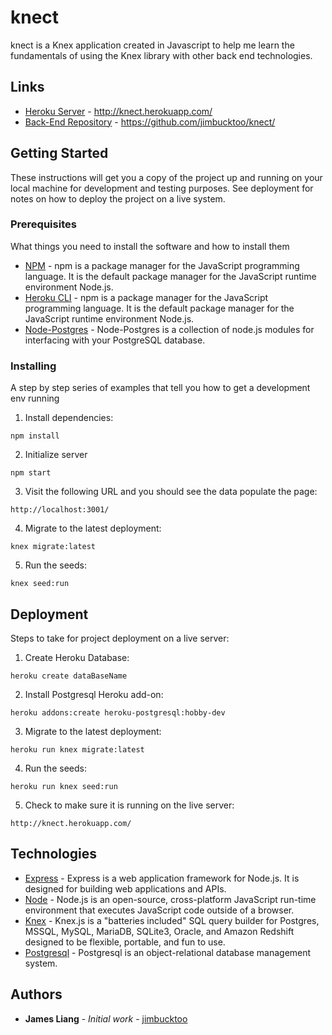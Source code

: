 # knect

knect is a Knex application created in Javascript to help me learn the fundamentals of using the Knex library with other back end technologies.

## Links

* [Heroku Server](http://knect.herokuapp.com/) - http://knect.herokuapp.com/
* [Back-End Repository](https://github.com/jimbucktoo/knect) - https://github.com/jimbucktoo/knect/

## Getting Started

These instructions will get you a copy of the project up and running on your local machine for development and testing purposes. See deployment for notes on how to deploy the project on a live system.

### Prerequisites

What things you need to install the software and how to install them

* [NPM](https://www.npmjs.com/) - npm is a package manager for the JavaScript programming language. It is the default package manager for the JavaScript runtime environment Node.js.
* [Heroku CLI](https://devcenter.heroku.com/articles/heroku-cli) - npm is a package manager for the JavaScript programming language. It is the default package manager for the JavaScript runtime environment Node.js.
* [Node-Postgres](https://node-postgres.com/) - Node-Postgres is a collection of node.js modules for interfacing with your PostgreSQL database.

### Installing

A step by step series of examples that tell you how to get a development env running

1. Install dependencies:

```
npm install
```

2. Initialize server

```
npm start
```

3. Visit the following URL and you should see the data populate the page:

```
http://localhost:3001/
```

4. Migrate to the latest deployment:

```
knex migrate:latest
```

5. Run the seeds:

```
knex seed:run
```


## Deployment

Steps to take for project deployment on a live server:

1. Create Heroku Database:

```
heroku create dataBaseName
```

2. Install Postgresql Heroku add-on:

```
heroku addons:create heroku-postgresql:hobby-dev
```

3. Migrate to the latest deployment:

```
heroku run knex migrate:latest
```

4. Run the seeds:

```
heroku run knex seed:run
```

5. Check to make sure it is running on the live server:

```
http://knect.herokuapp.com/
```

## Technologies

* [Express](https://expressjs.com/) - Express is a web application framework for Node.js. It is designed for building web applications and APIs.
* [Node](https://nodejs.org/en/) - Node.js is an open-source, cross-platform JavaScript run-time environment that executes JavaScript code outside of a browser.
* [Knex](https://knexjs.org/) -  Knex.js is a "batteries included" SQL query builder for Postgres, MSSQL, MySQL, MariaDB, SQLite3, Oracle, and Amazon Redshift designed to be flexible, portable, and fun to use.
* [Postgresql](https://postgresql.org/) - Postgresql is an object-relational database management system.

## Authors

* **James Liang** - *Initial work* - [jimbucktoo](https://github.com/jimbucktoo/jimbucktoo)

